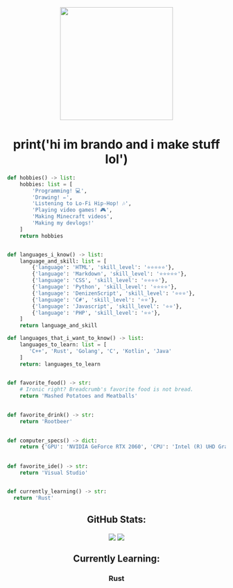 <div align='center'>
  <img width='260' height='260' src='https://avatars.githubusercontent.com/u/63469489?v=4'>
</div>

<div align='center'>
  <h1>print('hi im brando and i make stuff lol')</h1>
</div>

```python
def hobbies() -> list:
    hobbies: list = [
        'Programming! 💻',
        'Drawing! ✏',
        'Listening to Lo-Fi Hip-Hop! 🎶',
        'Playing video games! 🎮',
        'Making Minecraft videos',
        'Making my devlogs!'
    ]
    return hobbies


def languages_i_know() -> list:
    language_and_skill: list = [
        {'language': 'HTML', 'skill_level': '⭐⭐⭐⭐⭐'},
        {'language': 'Markdown', 'skill_level': '⭐⭐⭐⭐⭐'},
        {'language': 'CSS', 'skill_level': '⭐⭐⭐⭐'},
        {'language': 'Python', 'skill_level': '⭐⭐⭐⭐'},
        {'language': 'DenizenScript', 'skill_level': '⭐⭐⭐'},
        {'language': 'C#', 'skill_level': '⭐⭐'},
        {'language': 'Javascript', 'skill_level': '⭐⭐'},
        {'language': 'PHP', 'skill_level': '⭐⭐'},
    ]
    return language_and_skill

def languages_that_i_want_to_know() -> list:
    languages_to_learn: list = [
       'C++', 'Rust', 'Golang', 'C', 'Kotlin', 'Java'
    ]
    return: languages_to_learn
    

def favorite_food() -> str:
    # Ironic right? Breadcrumb's favorite food is not bread.
    return 'Mashed Potatoes and Meatballs'
    

def favorite_drink() -> str:
    return 'Rootbeer'
    

def computer_specs() -> dict:
    return {'GPU': 'NVIDIA GeForce RTX 2060', 'CPU': 'Intel (R) UHD Graphics 630', 'OS': 'Windows 10'}
    
    
def favorite_ide() -> str:
    return 'Visual Studio'


def currently_learning() -> str:
  return 'Rust'
```
<div align="center">

## GitHub Stats:

<img align="center" src="https://github-readme-stats.vercel.app/api/top-langs/?username=BreadcrumbIsTaken&layout=compact&langs_count=8&custom_title=Breadcrumb%27s%20Most%20Used%20Langs%21&theme=radical" />

<img align="center" src="https://github-readme-stats.vercel.app/api?username=BreadcrumbIsTaken&count_private=true&show_icons=true&include_all_commits=true&custom_title=Breadcrumb%27s%20Super%20Kewl%20Github%20Stats%21%20%3AD&theme=radical" />

<div align="center">
  
## Currently Learning:
  
### **Rust**
</div>
